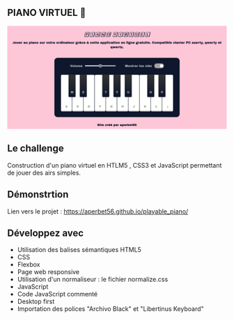 ## PIANO VIRTUEL 🎹

![Design preview for the project](./img/preview.png)

## Le challenge

Construction d'un piano virtuel en HTLM5 , CSS3 et JavaScript permettant de jouer des airs simples.

## Démonstrtion

Lien vers le projet : https://aperbet56.github.io/playable_piano/

## Développez avec

- Utilisation des balises sémantiques HTML5
- CSS
- Flexbox
- Page web responsive
- Utilisation d'un normaliseur : le fichier normalize.css
- JavaScript
- Code JavaScript commenté
- Desktop first
- Importation des polices "Archivo Black" et "Libertinus Keyboard"
